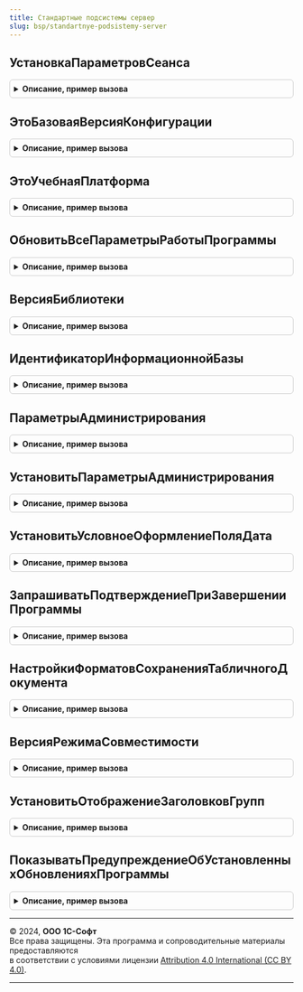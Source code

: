 ```yaml
---
title: Стандартные подсистемы сервер
slug: bsp/standartnye-podsistemy-server
---
```



## УстановкаПараметровСеанса
<details style="margin: 1em 0; padding: 0.5em; border: 1px solid #ccc; border-radius: 6px;">

<summary style="font-weight: bold; cursor: pointer;">Описание, пример вызова</summary>

```bsl

// Вызов этой процедуры необходимо разместить в модуле сеанса в процедуре УстановкаПараметровСеанса
// согласно документации.
//
// Параметры:
//  ИменаПараметровСеанса - Массив из Строка
//                        - Неопределено - имена параметров сеанса для инициализации.
//                                         Массив устанавливаемых идентификаторов параметров сеанса,
//                                         которые нужно инициализировать, если обработчик вызывается
//                                         перед использованием неинициализированных параметров сеанса.
//                                         Неопределено, если обработчик события вызывается системой при начале сеанса.
//
// Возвращаемое значение:
//  Массив из Строка - имена параметров сеанса, значения которых были успешно установлены.
//
Функция УстановкаПараметровСеанса(ИменаПараметровСеанса) Экспорт
```

Пример вызова
```bsl
Результат = СтандартныеПодсистемыСервер.УстановкаПараметровСеанса(ИменаПараметровСеанса) 
```
</details>

## ЭтоБазоваяВерсияКонфигурации
<details style="margin: 1em 0; padding: 0.5em; border: 1px solid #ccc; border-radius: 6px;">

<summary style="font-weight: bold; cursor: pointer;">Описание, пример вызова</summary>

```bsl

// Возвращает признак того, является ли конфигурация базовой.
// Базовые версии конфигураций могут иметь программные ограничения, действие которых
// можно предусмотреть с помощью этой функции.
// Конфигурация считается базовой, если в ее имени есть термин "Базовая",
// например, "УправлениеТорговлейБазовая".
//
// Возвращаемое значение:
//   Булево - Истина, если конфигурация - базовая.
//
Функция ЭтоБазоваяВерсияКонфигурации() Экспорт
```

Пример вызова
```bsl
Результат = СтандартныеПодсистемыСервер.ЭтоБазоваяВерсияКонфигурации() 
```
</details>

## ЭтоУчебнаяПлатформа
<details style="margin: 1em 0; padding: 0.5em; border: 1px solid #ccc; border-radius: 6px;">

<summary style="font-weight: bold; cursor: pointer;">Описание, пример вызова</summary>

```bsl

// Возвращает признак того, что выполнение происходит на учебной платформе.
// Используется, когда нужно поддержать работу кода, который зависит
// от ограничений учебной версии платформы.
//
// Возвращаемое значение:
//   Булево - Истина, если выполнение происходит на учебной платформе.
//
Функция ЭтоУчебнаяПлатформа() Экспорт
```

Пример вызова
```bsl
Результат = СтандартныеПодсистемыСервер.ЭтоУчебнаяПлатформа() 
```
</details>

## ОбновитьВсеПараметрыРаботыПрограммы
<details style="margin: 1em 0; padding: 0.5em; border: 1px solid #ccc; border-radius: 6px;">

<summary style="font-weight: bold; cursor: pointer;">Описание, пример вызова</summary>

```bsl

// Обновляет кэши свойств метаданных, позволяющие ускорить
// открытие сеанса, а также обновление ИБ, особенно в модели сервиса.
// Их обновление происходит до обновления ИБ.
//
// Для использования в других библиотеках и конфигурациях.
//
Процедура ОбновитьВсеПараметрыРаботыПрограммы() Экспорт
```

Пример вызова
```bsl
СтандартныеПодсистемыСервер.ОбновитьВсеПараметрыРаботыПрограммы() 
```
</details>

## ВерсияБиблиотеки
<details style="margin: 1em 0; padding: 0.5em; border: 1px solid #ccc; border-radius: 6px;">

<summary style="font-weight: bold; cursor: pointer;">Описание, пример вызова</summary>

```bsl

// Возвращает номер версии "Библиотеки стандартных подсистем" (БСП),
// встроенной в конфигурацию.
//
// Возвращаемое значение:
//  Строка - версия БСП, например "1.0.1.1".
//
Функция ВерсияБиблиотеки() Экспорт
```

Пример вызова
```bsl
Результат = СтандартныеПодсистемыСервер.ВерсияБиблиотеки() 
```
</details>

## ИдентификаторИнформационнойБазы
<details style="margin: 1em 0; padding: 0.5em; border: 1px solid #ccc; border-radius: 6px;">

<summary style="font-weight: bold; cursor: pointer;">Описание, пример вызова</summary>

```bsl

// Получает уникальный идентификатор информационной базы,
// с помощью которого можно различать различные экземпляры информационных баз,
// например, при сборе статистики или в механизмах внешнего управления базами.
// Если идентификатор не заполнен, то его значение автоматически устанавливается и возвращается.
//
// Идентификатор хранится в константе ИдентификаторИнформационнойБазы.
// Константа ИдентификаторИнформационнойБазы не должна входить в составы планов обмена, чтобы иметь
// различные значения в каждой информационной базе (узле РИБ).
//
// Возвращаемое значение:
//  Строка - идентификатор информационной базы.
//
Функция ИдентификаторИнформационнойБазы() Экспорт
```

Пример вызова
```bsl
Результат = СтандартныеПодсистемыСервер.ИдентификаторИнформационнойБазы() 
```
</details>

## ПараметрыАдминистрирования
<details style="margin: 1em 0; padding: 0.5em; border: 1px solid #ccc; border-radius: 6px;">

<summary style="font-weight: bold; cursor: pointer;">Описание, пример вызова</summary>

```bsl

// Возвращает сохраненные в информационной базы параметры администрирования.
// Предназначена для использования в механизмах, требующих для свой работы
// ввода параметров администрирования информационной базы и/или кластера серверов.
// Например, блокировка установки соединений с информационной базой.
// См. так же УстановитьПараметрыАдминистрирования.
//
// Возвращаемое значение:
//  Структура - содержит свойства двух структур
//              АдминистрированиеКластераКлиентСервер.ПараметрыАдминистрированияКластера
//              и АдминистрированиеКластераКлиентСервер.ПараметрыАдминистрированияИнформационнойБазыКластера.
//              При этом поля, содержащие пароли, возвращаются пустыми. Если параметры администрирования
//              не были ранее сохранены при помощи функции УстановитьПараметрыАдминистрирования,
//              то будут возвращены автоматически вычисленные параметры администрирования по умолчанию.
//
Функция ПараметрыАдминистрирования() Экспорт
```

Пример вызова
```bsl
Результат = СтандартныеПодсистемыСервер.ПараметрыАдминистрирования() 
```
</details>

## УстановитьПараметрыАдминистрирования
<details style="margin: 1em 0; padding: 0.5em; border: 1px solid #ccc; border-radius: 6px;">

<summary style="font-weight: bold; cursor: pointer;">Описание, пример вызова</summary>

```bsl

// Сохраняет параметры администрирования информационной базы и кластера серверов.
// При сохранении поля, содержащие пароли, будут очищены в целях безопасности.
//
// Параметры:
//  ПараметрыАдминистрированияИБ - см. ПараметрыАдминистрирования
//
// Пример:
//  ПараметрыАдминистрирования = СтандартныеПодсистемыСервер.ПараметрыАдминистрирования();
//  // Вывод параметров администрирования администратору для подтверждения корректности и ввода паролей.
//  // Далее выполнение действий, связанных с подключением к кластеру серверов.
//  СтандартныеПодсистемыСервер.ПараметрыАдминистрирования(ПараметрыАдминистрирования);
//
Процедура УстановитьПараметрыАдминистрирования(ПараметрыАдминистрированияИБ) Экспорт
```

Пример вызова
```bsl
СтандартныеПодсистемыСервер.УстановитьПараметрыАдминистрирования(ПараметрыАдминистрированияИБ) 
```
</details>

## УстановитьУсловноеОформлениеПоляДата
<details style="margin: 1em 0; padding: 0.5em; border: 1px solid #ccc; border-radius: 6px;">

<summary style="font-weight: bold; cursor: pointer;">Описание, пример вызова</summary>

```bsl

// Устанавливает представление поля Дата в списках, содержащих реквизит с составом даты Дата и время.
// Подробнее см. стандарт "Поле "Дата" в списках".
//
// Параметры:
//   Форма - ФормаКлиентскогоПриложения - форма со списком.
//   ПолноеИмяРеквизита - Строка - полный путь к реквизиту типа "Дата" в формате "<ИмяСписка>.<ИмяПоля>".
//   ИмяЭлемента - Строка - имя элемента формы, связанного с реквизитом списка типа "Дата".
//
// Пример:
//
//	Процедура ПриСозданииНаСервере(Отказ, СтандартнаяОбработка)
//		СтандартныеПодсистемыСервер.УстановитьУсловноеОформлениеПоляДата(ЭтотОбъект);
//
Процедура УстановитьУсловноеОформлениеПоляДата(Форма, Экспорт
```

Пример вызова
```bsl
СтандартныеПодсистемыСервер.УстановитьУсловноеОформлениеПоляДата(Форма, );
```
</details>

## ЗапрашиватьПодтверждениеПриЗавершенииПрограммы
<details style="margin: 1em 0; padding: 0.5em; border: 1px solid #ccc; border-radius: 6px;">

<summary style="font-weight: bold; cursor: pointer;">Описание, пример вызова</summary>

```bsl

// Получает настройку необходимости выводить подтверждение при завершении работы программы
// для текущего пользователя. Предназначена для использования в форме персональных настроек
// пользователя.
//
// Возвращаемое значение:
//   Булево - если Истина, то пользователю при закрытии программы будет показано
//            окно с подтверждением завершения сеанса.
//
Функция ЗапрашиватьПодтверждениеПриЗавершенииПрограммы() Экспорт
```

Пример вызова
```bsl
Результат = СтандартныеПодсистемыСервер.ЗапрашиватьПодтверждениеПриЗавершенииПрограммы() 
```
</details>

## НастройкиФорматовСохраненияТабличногоДокумента
<details style="margin: 1em 0; padding: 0.5em; border: 1px solid #ccc; border-radius: 6px;">

<summary style="font-weight: bold; cursor: pointer;">Описание, пример вызова</summary>

```bsl

// Возвращает описания форматов сохранения табличного документа.
//
// Возвращаемое значение:
//  ТаблицаЗначений:
//   * ТипФайлаТабличногоДокумента - ТипФайлаТабличногоДокумента - значение, соответствующее формату;
//   * Ссылка - ПеречислениеСсылка.ФорматыСохраненияОтчетов      - ссылка на метаданные, где хранится представление;
//   * Представление - Строка - представление типа файла (заполняется из перечисления);
//   * Расширение    - Строка - тип файла для операционной системы;
//   * Картинка      - Картинка - картинка формата.
//
Функция НастройкиФорматовСохраненияТабличногоДокумента() Экспорт
```

Пример вызова
```bsl
Результат = СтандартныеПодсистемыСервер.НастройкиФорматовСохраненияТабличногоДокумента() 
```
</details>

## ВерсияРежимаСовместимости
<details style="margin: 1em 0; padding: 0.5em; border: 1px solid #ccc; border-radius: 6px;">

<summary style="font-weight: bold; cursor: pointer;">Описание, пример вызова</summary>

```bsl

// Возвращает версию режима совместимости в формате нумерации редакций и версий, например, 8.3.15.0.
//
// Возвращаемое значение:
//   Строка - версия режима совместимости в формате нумерации редакций и версий.
//
Функция ВерсияРежимаСовместимости() Экспорт
```

Пример вызова
```bsl
Результат = СтандартныеПодсистемыСервер.ВерсияРежимаСовместимости() 
```
</details>

## УстановитьОтображениеЗаголовковГрупп
<details style="margin: 1em 0; padding: 0.5em; border: 1px solid #ccc; border-radius: 6px;">

<summary style="font-weight: bold; cursor: pointer;">Описание, пример вызова</summary>

```bsl

// Устарела. Веб-клиент более не поддерживает конфигурации, которые используют интерфейс версии 8.2.
// При работе в веб-клиенте отключена возможность переключения интерфейса
// между интерфейсом версии 8.2 и интерфейсом Такси.
//
// Устанавливает жирное оформление шрифта заголовков групп формы для их корректного отображения в интерфейсе 8.2.
// В интерфейсе "Такси" заголовки групп с обычным выделением и без выделения выводятся большим шрифтом.
// В интерфейсе 8.2 такие заголовки выводятся как обычные надписи и не ассоциируются с заголовками.
// Эта функция предназначена для визуального выделения (жирным шрифтом) заголовков групп в режиме интерфейса 8.2.
//
// Параметры:
//  Форма - ФормаКлиентскогоПриложения - форма для изменения шрифта заголовков групп;
//  ИменаГрупп - Строка - список имен групп формы, разделенных запятыми. Если имена групп не указаны,
//                        то оформление будет применено ко всем группам на форме.
//
// Пример:
//  Процедура ПриСозданииНаСервере(Отказ, СтандартнаяОбработка)
//    СтандартныеПодсистемыСервер.УстановитьОтображениеЗаголовковГрупп(ЭтотОбъект);
//
Процедура УстановитьОтображениеЗаголовковГрупп(Форма, ИменаГрупп = "") Экспорт
```

Пример вызова
```bsl
СтандартныеПодсистемыСервер.УстановитьОтображениеЗаголовковГрупп(Форма, ИменаГрупп);
```
</details>

## ПоказыватьПредупреждениеОбУстановленныхОбновленияхПрограммы
<details style="margin: 1em 0; padding: 0.5em; border: 1px solid #ccc; border-radius: 6px;">

<summary style="font-weight: bold; cursor: pointer;">Описание, пример вызова</summary>

```bsl

// Возвращает признак необходимости показа всплывающего уведомления об установленных
// обновлениях программы - динамическом обновлении программы, новых патчей и расширений.
//
// Возвращаемое значение:
//  Булево - если Истина, то всплывающие уведомления включены.
//
Функция ПоказыватьПредупреждениеОбУстановленныхОбновленияхПрограммы() Экспорт
```

Пример вызова
```bsl
Результат = СтандартныеПодсистемыСервер.ПоказыватьПредупреждениеОбУстановленныхОбновленияхПрограммы() 
```
</details>

---

© 2024, **ООО 1С-Софт**  
Все права защищены. Эта программа и сопроводительные материалы предоставляются  
в соответствии с условиями лицензии [Attribution 4.0 International (CC BY 4.0)](https://creativecommons.org/licenses/by/4.0/legalcode).

---
